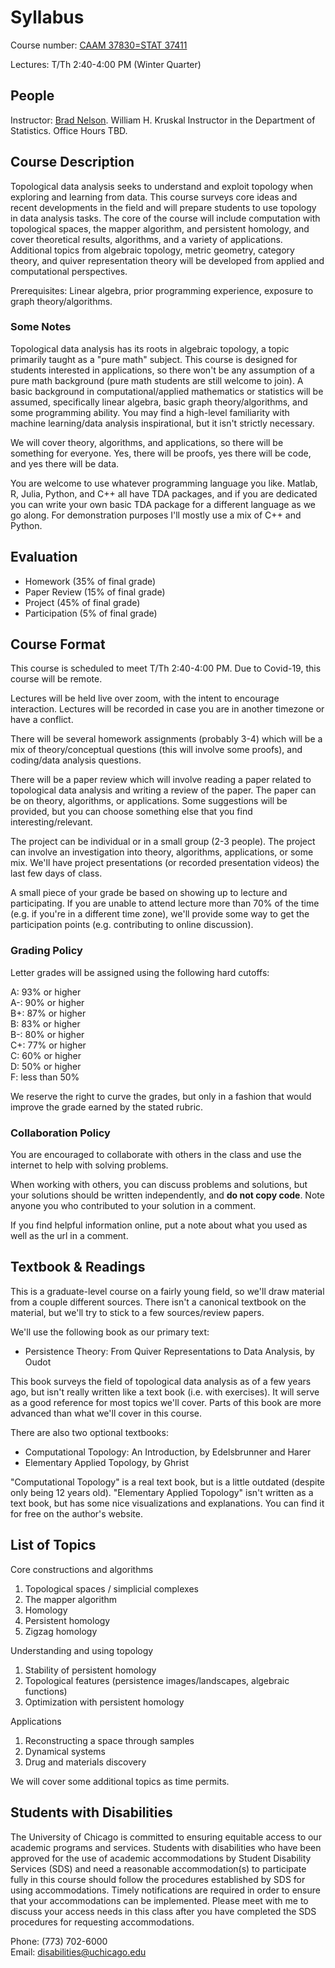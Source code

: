 # Syllabus

Course number: [CAAM 37830=STAT 37411](https://stat.uchicago.edu/academics/course-info/2020-2021-courses/winter-2021-stat-37411/)

Lectures: T/Th 2:40-4:00 PM (Winter Quarter)

## People
Instructor:  [Brad Nelson](https://bnels.github.io/). William H. Kruskal Instructor in the Department of Statistics. Office Hours TBD.

## Course Description
Topological data analysis seeks to understand and exploit topology when exploring and learning from data. This course surveys core ideas and recent developments in the field and will prepare students to use topology in data analysis tasks.  The core of the course will include computation with topological spaces, the mapper algorithm, and persistent homology, and cover theoretical results, algorithms, and a variety of applications.  Additional topics from algebraic topology, metric geometry, category theory, and quiver representation theory will be developed from applied and computational perspectives.

Prerequisites:
Linear algebra, prior programming experience, exposure to graph theory/algorithms.

### Some Notes

Topological data analysis has its roots in algebraic topology, a topic primarily taught as a "pure math" subject.  This course is designed for students interested in applications, so there won't be any assumption of a pure math background (pure math students are still welcome to join).  A basic background in computational/applied mathematics or statistics will be assumed, specifically linear algebra, basic graph theory/algorithms, and some programming ability.  You may find a high-level familiarity with machine learning/data analysis inspirational, but it isn't strictly necessary.  

We will cover theory, algorithms, and applications, so there will be something for everyone.  Yes, there will be proofs, yes there will be code, and yes there will be data.  

You are welcome to use whatever programming language you like.  Matlab, R, Julia, Python, and C++ all have TDA packages, and if you are dedicated you can write your own basic TDA package for a different language as we go along.  For demonstration purposes I'll mostly use a mix of C++ and Python.

## Evaluation

* Homework (35% of final grade)
* Paper Review (15% of final grade)
* Project (45% of final grade)
* Participation (5% of final grade)

## Course Format

This course is scheduled to meet T/Th 2:40-4:00 PM.  Due to Covid-19, this course will be remote.

Lectures will be held live over zoom, with the intent to encourage interaction.  Lectures will be recorded in case you are in another timezone or have a conflict.

There will be several homework assignments (probably 3-4) which will be a mix of theory/conceptual questions (this will involve some proofs), and coding/data analysis questions.

There will be a paper review which will involve reading a paper related to topological data analysis and writing a review of the paper.  The paper can be on theory, algorithms, or applications.  Some suggestions will be provided, but you can choose something else that you find interesting/relevant.

The project can be individual or in a small group (2-3 people).  The project can involve an investigation into theory, algorithms, applications, or some mix.  We'll have project presentations (or recorded presentation videos) the last few days of class.

A small piece of your grade be based on showing up to lecture and participating.  If you are unable to attend lecture more than 70% of the time (e.g. if you're in a different time zone), we'll provide some way to get the participation points (e.g. contributing to online discussion).


### Grading Policy

Letter grades will be assigned using the following hard cutoffs:

A: 93% or higher<br />
A-: 90% or higher<br />
B+: 87% or higher<br />
B: 83% or higher<br />
B-: 80% or higher<br />
C+: 77% or higher<br />
C: 60% or higher<br />
D: 50% or higher<br />
F: less than 50%<br />

We reserve the right to curve the grades, but only in a fashion that would improve the grade earned by the stated rubric.

### Collaboration Policy

You are encouraged to collaborate with others in the class and use the internet to help with solving problems.

When working with others, you can discuss problems and solutions, but your solutions should be written independently, and **do not copy code**.  Note anyone you who contributed to your solution in a comment.

If you find helpful information online, put a note about what you used as well as the url in a comment.

## Textbook & Readings

This is a graduate-level course on a fairly young field, so we'll draw material from a couple different sources.  There isn't a canonical textbook on the material, but we'll try to stick to a few sources/review papers.

We'll use the following book as our primary text:
* Persistence Theory: From Quiver Representations to Data Analysis, by Oudot

This book surveys the field of topological data analysis as of a few years ago, but isn't really written like a text book (i.e. with exercises).  It will serve as a good reference for most topics we'll cover.  Parts of this book are more advanced than what we'll cover in this course.

There are also two optional textbooks:
* Computational Topology: An Introduction, by Edelsbrunner and Harer
* Elementary Applied Topology, by Ghrist

"Computational Topology" is a real text book, but is a little outdated (despite only being 12 years old).
"Elementary Applied Topology" isn't written as a text book, but has some nice visualizations and explanations.  You can find it for free on the author's website.

## List of Topics

Core constructions and algorithms
1. Topological spaces / simplicial complexes
2. The mapper algorithm
3. Homology
4. Persistent homology
5. Zigzag homology

Understanding and using topology
1. Stability of persistent homology
2. Topological features (persistence images/landscapes, algebraic functions)
3. Optimization with persistent homology

Applications
1. Reconstructing a space through samples
2. Dynamical systems
3. Drug and materials discovery

We will cover some additional topics as time permits.

## Students with Disabilities

The University of Chicago is committed to ensuring equitable access to
our academic programs and services. Students with disabilities who have
been approved for the use of academic accommodations by​ ​Student Disability
Services​ ​(SDS) and need a reasonable accommodation(s) to participate fully
in this course should follow the procedures established by SDS for using
accommodations. Timely notifications are required in order to ensure that
your accommodations can be implemented. Please meet with me to discuss
your access needs in this class after you have completed the SDS
procedures for requesting accommodations.

Phone: (773) 702-6000<br />
Email: ​disabilities@uchicago.edu
